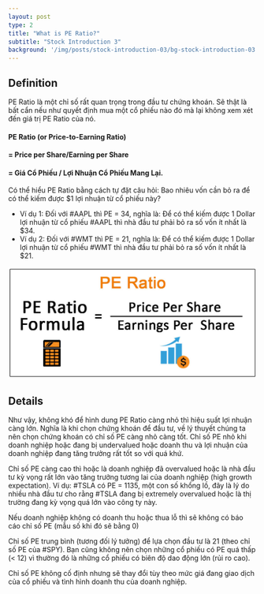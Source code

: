 ```yaml
---
layout: post
type: 2
title: "What is PE Ratio?"
subtitle: "Stock Introduction 3"
background: '/img/posts/stock-introduction-03/bg-stock-introduction-03.png'
---
```


## Definition

PE Ratio là một chỉ số rất quan trọng trong đầu tư chứng khoán. Sẽ thật là bất cẩn nếu như quyết định mua một cổ phiếu nào đó mà lại không xem xét đến giá trị PE Ratio của nó.

#### PE Ratio (or Price-to-Earning Ratio)
#### = Price per Share/Earning per Share 
#### = Giá Cổ Phiếu / Lợi Nhuận Cổ Phiếu Mang Lại.

Có thể hiểu PE Ratio bằng cách tự đặt câu hỏi: Bao nhiêu vốn cần bỏ ra để có thể kiếm được $1 lợi nhuận từ cổ phiếu này?
- Ví dụ 1: Đối với #AAPL thì PE = 34, nghĩa là: Để có thể kiếm được 1 Dollar lợi nhuận từ cổ phiếu #AAPL thì nhà đầu tư phải bỏ ra số vốn ít nhất là $34.
- Ví dụ 2: Đối với #WMT thì PE = 21, nghĩa là: Để có thể kiếm được 1 Dollar lợi nhuận từ cổ phiếu #WMT thì nhà đầu tư phải bỏ ra số vốn ít nhất là $21.

![stock-introduction-03](/img/posts/stock-introduction-03/sm-pe.png)

## Details

Như vậy, không khó để hình dung PE Ratio càng nhỏ thì hiệu suất lợi nhuận càng lớn. Nghĩa là khi chọn chứng khoán để đầu tư, về lý thuyết chúng ta nên chọn chứng khoán có chỉ số PE càng nhỏ càng tốt. Chỉ số PE nhỏ khi doanh nghiệp hoặc đang bị undervalued hoặc doanh thu và lợi nhuận của doanh nghiệp đang tăng trưởng rất tốt so với quá khứ.

Chỉ số PE càng cao thì hoặc là doanh nghiệp đã overvalued hoặc là nhà đầu tư kỳ vọng rất lớn vào tăng trưởng tương lai của doanh nghiệp (high growth expectation). Ví dụ: #TSLA có PE = 1135, một con số khổng lồ, đây là lý do nhiều nhà đầu tư cho rằng #TSLA đang bị extremely overvalued hoặc là thị trường đang kỳ vọng quá lớn vào công ty này.

Nếu doanh nghiệp không có doanh thu hoặc thua lỗ thì sẽ không có báo cáo chỉ số PE (mẫu số khi đó sẽ bằng 0)

Chỉ số PE trung bình (tương đối lý tưởng) để lựa chọn đầu tư là 21 (theo chỉ số PE của #SPY). Bạn cũng không nên chọn những cổ phiếu có PE quá thấp (< 12) vì thường đó là những cổ phiếu có biên độ dao động lớn (rủi ro cao).

Chỉ số PE không cố định nhưng sẽ thay đổi tùy theo mức giá đang giao dịch của cổ phiếu và tình hình doanh thu của doanh nghiệp.